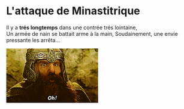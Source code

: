 # L'attaque de Minastitrique

Il y a **trés longtemps** dans une contrée trés lointaine,  
Un armée de nain se battait arme à la main, 
Soudainement, une envie pressante les arrêta... 

![Im the DRQR dwarf](Fi0B.gif)

